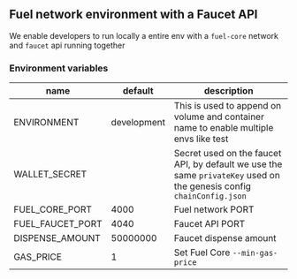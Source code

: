 ## Fuel network environment with a Faucet API

We enable developers to run locally a entire env with a
`fuel-core` network and `faucet` api running together

### Environment variables

| name             | default     | description                                                                                                          |
| ---------------- | ----------- | -------------------------------------------------------------------------------------------------------------------- |
| ENVIRONMENT      | development | This is used to append on volume and container name to enable multiple envs like test                                |
| WALLET_SECRET    |             | Secret used on the faucet API, by default we use the same `privateKey` used on the genesis config `chainConfig.json` |
| FUEL_CORE_PORT   | 4000        | Fuel network PORT                                                                                                    |
| FUEL_FAUCET_PORT | 4040        | Faucet API PORT                                                                                                      |
| DISPENSE_AMOUNT  | 50000000    | Faucet dispense amount                                                                                               |
| GAS_PRICE        | 1           | Set Fuel Core `--min-gas-price`                                                                                      |
